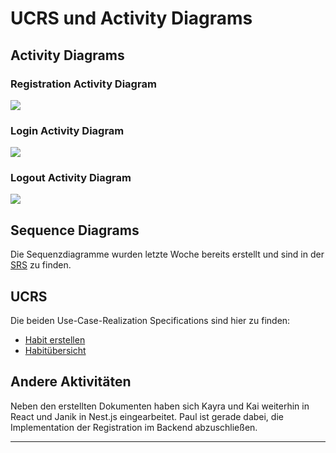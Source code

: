 # UCRS und Activity Diagrams

## Activity Diagrams

### Registration Activity Diagram
![](../srs/activity_diagrams/Aktivitätsdiagramm_registrieren.png)

### Login Activity Diagram
![](../srs/activity_diagrams/Aktivitätsdiagramm_anmelden.png)

### Logout Activity Diagram
![](../srs/activity_diagrams/Aktivitätsdiagramm_abmelden.png)

## Sequence Diagrams

Die Sequenzdiagramme wurden letzte Woche bereits erstellt und sind in der [SRS](../srs/srs) zu finden.

## UCRS

Die beiden Use-Case-Realization Specifications sind hier zu finden:

- [Habit erstellen](../ucrs/ucrs_create_habit)
- [Habitübersicht](../ucrs/ucrs_overview)

## Andere Aktivitäten

Neben den erstellten Dokumenten haben sich Kayra und Kai weiterhin in React und Janik in Nest.js eingearbeitet. Paul ist gerade dabei, die Implementation der Registration im Backend abzuschließen.

---
<script src="https://utteranc.es/client.js" repo="Puggingtons/habittrackingblog" issue-term="pathname" theme="github-light" crossorigin="anonymous" async> </script> 
